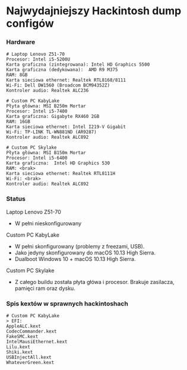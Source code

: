 # Najwydajniejszy Hackintosh dump configów

### Hardware 
```
# Laptop Lenovo Z51-70
Procesor: Intel i5-5200U
Karta graficzna (zintegrowana): Intel HD Graphics 5500
Karta graficzna (dedykowana):  AMD R9 M375
RAM: 8GB
Karta sieciowa ethernet: Realtek RTL8168/8111
Wi-Fi: Dell DW1560 (Broadcom BCM94352Z)
Kontroler audio: Realtek ALC236
```
```
# Custom PC KabyLake
Płyta główna: MSI B250m Mortar
Procesor: Intel i5-7400
Karta graficzna: Gigabyte RX460 2GB
RAM: 16GB
Karta sieciowa ethernet: Intel I219-V Gigabit
Wi-Fi: TP-LINK TL-WN881ND (AR9287)
Kontroler audio: Realtek ALC892
```
```
# Custom PC Skylake
Płyta główna: MSI B150m Mortar
Procesor: Intel i5-6400
Karta graficzna:  Intel HD Graphics 530
RAM: <brak>
Karta sieciowa ethernet: Realtek RTL8111H
Wi-Fi: <brak>
Kontroler audio: Realtek ALC892
```

### Status
Laptop Lenovo Z51-70

+ W pełni nieskonfigurowany


Custom PC KabyLake

+ W pełni skonfigurowany (problemy z freezami, USB).
+ Jako jedyny skonfigurowany do macOS 10.13 High Sierra.
+ Dualboot Windows 10 + macOS 10.13 High Sierra.

Custom PC Skylake

+ Z całego buildu została płyta główa i procesor. Brakuje zasilacza, pamięci ram oraz dysku.

### Spis kextów w sprawnych hackintoshach
```
# Custom PC KabyLake
> EFI:
AppleALC.kext
CodecCommander.kext
FakeSMC.kext
IntelMausiEthernet.kext
Lilu.kext
Shiki.kext
USBInjectAll.kext
WhateverGreen.kext
```